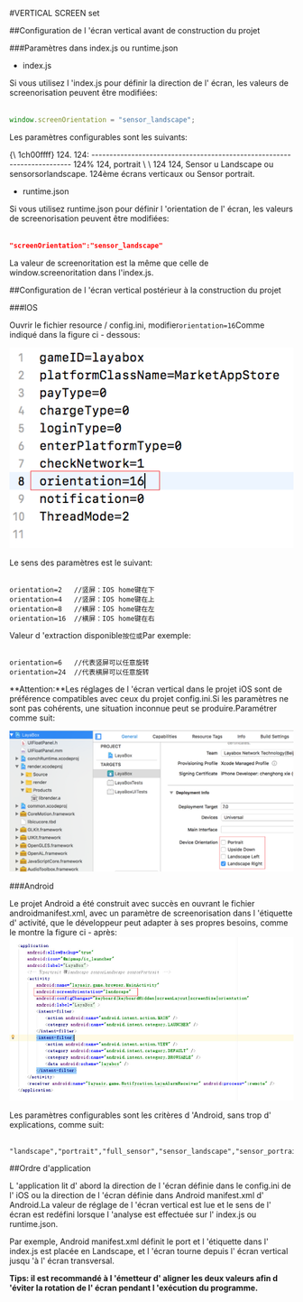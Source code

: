 #VERTICAL SCREEN set

##Configuration de l 'écran vertical avant de construction du projet

###Paramètres dans index.js ou runtime.json

* index.js

Si vous utilisez l 'index.js pour définir la direction de l' écran, les valeurs de screenorisation peuvent être modifiées:


```javascript

window.screenOrientation = "sensor_landscape";
```


Les paramètres configurables sont les suivants:

{\ 1ch00ffff} 124.
124: ------------------------------------------------------------------------
124%
124, portrait \ \ 124
124, Sensor u Landscape ou sensorsorlandscape.
124ème écrans verticaux ou Sensor portrait.

* runtime.json

Si vous utilisez runtime.json pour définir l 'orientation de l' écran, les valeurs de screenorisation peuvent être modifiées:


```json

"screenOrientation":"sensor_landscape"
```


La valeur de screenoritation est la même que celle de window.screenoritation dans l'index.js.

##Configuration de l 'écran vertical postérieur à la construction du projet

###IOS

Ouvrir le fichier resource / config.ini, modifier`orientation=16`Comme indiqué dans la figure ci - dessous:

![图1](img/1.png)

Le sens des paramètres est le suivant:

```

orientation=2   //竖屏：IOS home键在下   
orientation=4   //竖屏：IOS home键在上   
orientation=8   //横屏：IOS home键在左   
orientation=16  //横屏：IOS home键在右   
```

Valeur d 'extraction disponible`按位或`Par exemple:

```

orientation=6   //代表竖屏可以任意旋转  
orientation=24  //代表横屏可以任意旋转  
```


**Attention:**Les réglages de l 'écran vertical dans le projet iOS sont de préférence compatibles avec ceux du projet config.ini.Si les paramètres ne sont pas cohérents, une situation inconnue peut se produire.Paramétrer comme suit:

![图](img/2.png)

###Android

Le projet Android a été construit avec succès en ouvrant le fichier androidmanifest.xml, avec un paramètre de screenorisation dans l 'étiquette d' activité, que le développeur peut adapter à ses propres besoins, comme le montre la figure ci - après:
![图2](img/3.jpg)

Les paramètres configurables sont les critères d 'Android, sans trop d' explications, comme suit:


```

"landscape","portrait","full_sensor","sensor_landscape","sensor_portrait","reverse_landscape","reverse_portrait"
```


##Ordre d'application

L 'application lit d' abord la direction de l 'écran définie dans le config.ini de l' iOS ou la direction de l 'écran définie dans Android manifest.xml d' Android.La valeur de réglage de l 'écran vertical est lue et le sens de l' écran est redéfini lorsque l 'analyse est effectuée sur l' index.js ou runtime.json.

Par exemple, Android manifest.xml définit le port et l 'étiquette dans l' index.js est placée en Landscape, et l 'écran tourne depuis l' écran vertical jusqu 'à l' écran transversal.

**Tips: il est recommandé à l 'émetteur d' aligner les deux valeurs afin d 'éviter la rotation de l' écran pendant l 'exécution du programme.**